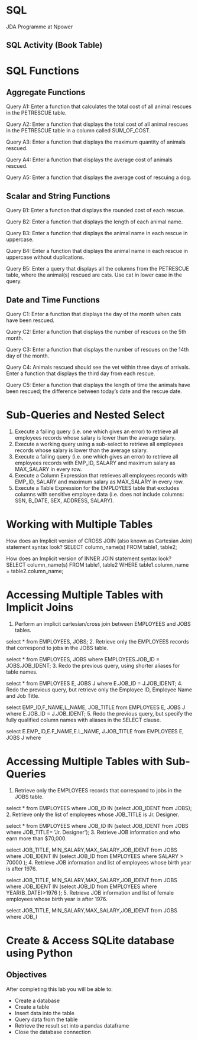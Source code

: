 # SQL
JDA Programme at Npower

## SQL Activity (Book Table)

# SQL Functions
## Aggregate Functions
Query A1: Enter a function that calculates the total cost of all animal rescues in the PETRESCUE table.

Query A2: Enter a function that displays the total cost of all animal rescues in the PETRESCUE table in a column called SUM_OF_COST.

Query A3: Enter a function that displays the maximum quantity of animals rescued.

Query A4: Enter a function that displays the average cost of animals rescued.

Query A5: Enter a function that displays the average cost of rescuing a dog.

## Scalar and String Functions
Query B1: Enter a function that displays the rounded cost of each rescue.

Query B2: Enter a function that displays the length of each animal name.

Query B3: Enter a function that displays the animal name in each rescue in uppercase.

Query B4: Enter a function that displays the animal name in each rescue in uppercase without duplications.

Query B5: Enter a query that displays all the columns from the PETRESCUE table, where the animal(s) rescued are cats. Use cat in lower case in the query.

## Date and Time Functions
Query C1: Enter a function that displays the day of the month when cats have been rescued.

Query C2: Enter a function that displays the number of rescues on the 5th month.

Query C3: Enter a function that displays the number of rescues on the 14th day of the month.

Query C4: Animals rescued should see the vet within three days of arrivals. Enter a function that displays the third day from each rescue.

Query C5: Enter a function that displays the length of time the animals have been rescued; the difference between today’s date and the rescue date.

# Sub-Queries and Nested Select

1. Execute a failing query (i.e. one which gives an error) to retrieve all employees records whose salary is lower than the average salary.
2. Execute a working query using a sub-select to retrieve all employees records whose salary is lower than the average salary.
3. Execute a failing query (i.e. one which gives an error) to retrieve all employees records with EMP_ID, SALARY and maximum salary as MAX_SALARY in every row.
4. Execute a Column Expression that retrieves all employees records with EMP_ID, SALARY and maximum salary as MAX_SALARY in every row.
5. Execute a Table Expression for the EMPLOYEES table that excludes columns with sensitive employee data (i.e. does not include columns: SSN, B_DATE, SEX, ADDRESS, SALARY).

# Working with Multiple Tables
How does an Implicit version of CROSS JOIN (also known as Cartesian Join) statement syntax look?
SELECT column_name(s)
FROM table1, table2;

How does an Implicit version of INNER JOIN statement syntax look?
SELECT column_name(s)
FROM table1, table2
WHERE table1.column_name = table2.column_name;

# Accessing Multiple Tables with Implicit Joins
1. Perform an implicit cartesian/cross join between EMPLOYEES and JOBS tables.

select * from EMPLOYEES, JOBS;
2. Retrieve only the EMPLOYEES records that correspond to jobs in the JOBS table.

select * from EMPLOYEES, JOBS where EMPLOYEES.JOB_ID = JOBS.JOB_IDENT;
3. Redo the previous query, using shorter aliases for table names.

select * from EMPLOYEES E, JOBS J where E.JOB_ID = J.JOB_IDENT;
4. Redo the previous query, but retrieve only the Employee ID, Employee Name and Job Title.

select EMP_ID,F_NAME,L_NAME, JOB_TITLE from EMPLOYEES E, JOBS J where E.JOB_ID = J.JOB_IDENT;
5. Redo the previous query, but specify the fully qualified column names with aliases in the SELECT clause.

select E.EMP_ID,E.F_NAME,E.L_NAME, J.JOB_TITLE from EMPLOYEES E, JOBS  J where 

# Accessing Multiple Tables with Sub-Queries
1. Retrieve only the EMPLOYEES records that correspond to jobs in the JOBS table.

select * from EMPLOYEES where JOB_ID IN (select JOB_IDENT from JOBS);
2. Retrieve only the list of employees whose JOB_TITLE is Jr. Designer.

select * from EMPLOYEES where JOB_ID IN (select JOB_IDENT from JOBS where JOB_TITLE= 'Jr. Designer');
3. Retrieve JOB information and who earn more than $70,000.

select JOB_TITLE, MIN_SALARY,MAX_SALARY,JOB_IDENT from JOBS where JOB_IDENT IN (select JOB_ID from EMPLOYEES where SALARY > 70000 );
4. Retrieve JOB information and list of employees whose birth year is after 1976.

select JOB_TITLE, MIN_SALARY,MAX_SALARY,JOB_IDENT from JOBS where JOB_IDENT IN (select JOB_ID from EMPLOYEES where YEAR(B_DATE)>1976 );
5. Retrieve JOB information and list of female employees whose birth year is after 1976.

select JOB_TITLE, MIN_SALARY,MAX_SALARY,JOB_IDENT from JOBS  where JOB_I


# Create & Access SQLite database using Python

## Objectives

After completing this lab you will be able to:

*   Create a database
*   Create a table
*   Insert data into the table
*   Query data from the table
*   Retrieve the result set into a pandas dataframe
*   Close the database connection
